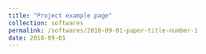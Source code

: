```yaml
---
title: "Project example page"
collection: softwares
permalink: /softwares/2018-09-01-paper-title-number-1
date: 2018-09-01
---
```

